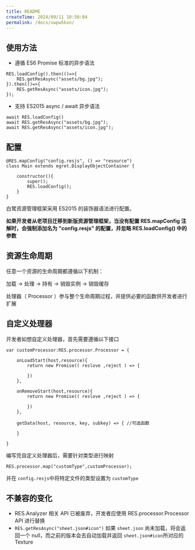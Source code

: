 ```yaml
---
title: README
createTime: 2024/09/11 10:50:04
permalink: /docs/xwpw5kxn/
---
```

## 使用方法

* 遵循 ES6 Promise 标准的异步语法
```
RES.loadConfig().then(()=>{
    RES.getResAsync("assets/bg.jpg");
}).then(()=>{
    RES.getResAsync("assets/icon.jpg");
});
```

* 支持 ES2015 async / await 异步语法
```
await RES.loadConfig()
await RES.getResAsync("assets/bg.jpg");
await RES.getResAsync("assets/icon.jpg");
```

## 配置

```
@RES.mapConfig("config.resjs", () => "resource")
class Main extends egret.DisplayObjectContainer {

    constructor(){
        super();
        RES.loadConfig();
    }
}
```
白鹭资源管理框架采用 ES2015 的装饰器语法进行配置。

**如果开发者从老项目迁移到新版资源管理框架，当没有配置 RES.mapConfig 注解时，会强制添加名为 "config.resjs" 的配置，并忽略 RES.loadConfig() 中的参数**

## 资源生命周期

任意一个资源的生命周期都遵循以下机制：

加载 -> 处理 -> 持有 -> 销毁实例 -> 销毁缓存

处理器（ Processor ）参与整个生命周期过程，并提供必要的函数供开发者进行扩展

## 自定义处理器

开发者如想自定义处理器，首先需要遵循以下接口

```
var customProcessor:RES.processor.Processor = {

    onLoadStart(host,resource){
        return new Promise(( reslove ,reject ) => {

        })
    },

    onRemoveStart(host,resource){
        return new Promise(( reslove ,reject ) => {

        })
    },

    getData(host, resource, key, subkey) => { //可选函数

    }

}
```

编写完自定义处理器后，需要针对类型进行映射

```
RES.processor.map("customType",customProcessor);
```
并在 `config.resjs`中将特定文件的类型设置为 `customType`

## 不兼容的变化

* RES.Analyzer 相关 API 已被废弃，开发者应使用 RES.processor.Processor API 进行替换
* `RES.getResAsync("sheet.json#icon")` 如果 `sheet.json` 尚未加载，将会返回一个 null，而之前的版本会去自动加载并返回 `sheet.json#icon`所对应的 Texture
